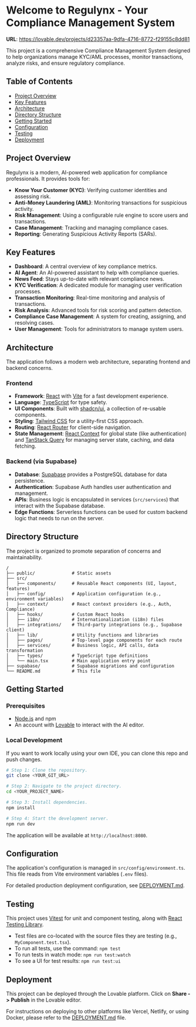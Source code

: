 
# Welcome to Regulynx - Your Compliance Management System

**URL**: https://lovable.dev/projects/d23357aa-9dfa-4716-8772-f29155c8dd81

This project is a comprehensive Compliance Management System designed to help organizations manage KYC/AML processes, monitor transactions, analyze risks, and ensure regulatory compliance.

## Table of Contents

- [Project Overview](#project-overview)
- [Key Features](#key-features)
- [Architecture](#architecture)
- [Directory Structure](#directory-structure)
- [Getting Started](#getting-started)
- [Configuration](#configuration)
- [Testing](#testing)
- [Deployment](#deployment)

## Project Overview

Regulynx is a modern, AI-powered web application for compliance professionals. It provides tools for:
-   **Know Your Customer (KYC)**: Verifying customer identities and assessing risk.
-   **Anti-Money Laundering (AML)**: Monitoring transactions for suspicious activity.
-   **Risk Management**: Using a configurable rule engine to score users and transactions.
-   **Case Management**: Tracking and managing compliance cases.
-   **Reporting**: Generating Suspicious Activity Reports (SARs).

## Key Features

-   **Dashboard**: A central overview of key compliance metrics.
-   **AI Agent**: An AI-powered assistant to help with compliance queries.
-   **News Feed**: Stays up-to-date with relevant compliance news.
-   **KYC Verification**: A dedicated module for managing user verification processes.
-   **Transaction Monitoring**: Real-time monitoring and analysis of transactions.
-   **Risk Analysis**: Advanced tools for risk scoring and pattern detection.
-   **Compliance Case Management**: A system for creating, assigning, and resolving cases.
-   **User Management**: Tools for administrators to manage system users.

## Architecture

The application follows a modern web architecture, separating frontend and backend concerns.

### Frontend

-   **Framework**: [React](https://reactjs.org/) with [Vite](https://vitejs.dev/) for a fast development experience.
-   **Language**: [TypeScript](https://www.typescriptlang.org/) for type safety.
-   **UI Components**: Built with [shadcn/ui](https://ui.shadcn.com/), a collection of re-usable components.
-   **Styling**: [Tailwind CSS](https://tailwindcss.com/) for a utility-first CSS approach.
-   **Routing**: [React Router](https://reactrouter.com/) for client-side navigation.
-   **State Management**: [React Context](https://reactjs.org/docs/context.html) for global state (like authentication) and [TanStack Query](https://tanstack.com/query) for managing server state, caching, and data fetching.

### Backend (via Supabase)

-   **Database**: [Supabase](https://supabase.com/) provides a PostgreSQL database for data persistence.
-   **Authentication**: Supabase Auth handles user authentication and management.
-   **APIs**: Business logic is encapsulated in services (`src/services`) that interact with the Supabase database.
-   **Edge Functions**: Serverless functions can be used for custom backend logic that needs to run on the server.

## Directory Structure

The project is organized to promote separation of concerns and maintainability.

```
/
├── public/              # Static assets
├── src/
│   ├── components/      # Reusable React components (UI, layout, features)
│   ├── config/          # Application configuration (e.g., environment variables)
│   ├── context/         # React context providers (e.g., Auth, Compliance)
│   ├── hooks/           # Custom React hooks
│   ├── i18n/            # Internationalization (i18n) files
│   ├── integrations/    # Third-party integrations (e.g., Supabase client)
│   ├── lib/             # Utility functions and libraries
│   ├── pages/           # Top-level page components for each route
│   ├── services/        # Business logic, API calls, data transformation
│   ├── types/           # TypeScript type definitions
│   └── main.tsx         # Main application entry point
├── supabase/            # Supabase migrations and configuration
└── README.md            # This file
```

## Getting Started

### Prerequisites

-   [Node.js](https://nodejs.org/) and npm
-   An account with [Lovable](https://lovable.dev) to interact with the AI editor.

### Local Development

If you want to work locally using your own IDE, you can clone this repo and push changes.

```sh
# Step 1: Clone the repository.
git clone <YOUR_GIT_URL>

# Step 2: Navigate to the project directory.
cd <YOUR_PROJECT_NAME>

# Step 3: Install dependencies.
npm install

# Step 4: Start the development server.
npm run dev
```

The application will be available at `http://localhost:8080`.

## Configuration

The application's configuration is managed in `src/config/environment.ts`. This file reads from Vite environment variables (`.env` files).

For detailed production deployment configuration, see [DEPLOYMENT.md](./DEPLOYMENT.md).

## Testing

This project uses [Vitest](https://vitest.dev/) for unit and component testing, along with [React Testing Library](https://testing-library.com/docs/react-testing-library/intro/).

-   Test files are co-located with the source files they are testing (e.g., `MyComponent.test.tsx`).
-   To run all tests, use the command: `npm test`
-   To run tests in watch mode: `npm run test:watch`
-   To see a UI for test results: `npm run test:ui`

## Deployment

This project can be deployed through the Lovable platform. Click on **Share -> Publish** in the Lovable editor.

For instructions on deploying to other platforms like Vercel, Netlify, or using Docker, please refer to the [DEPLOYMENT.md](./DEPLOYMENT.md) file.
